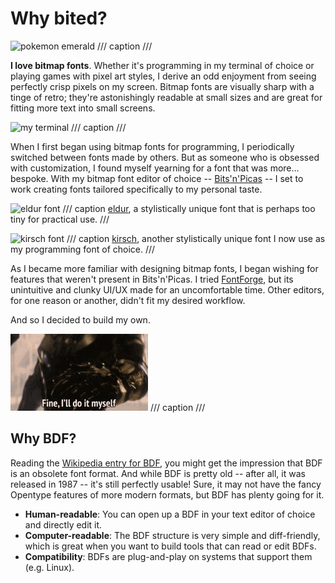 # Why bited?

![pokemon emerald](assets/pokemon-emerald.png)
/// caption
///

**I love bitmap fonts**. Whether it's programming in my terminal of choice or
playing games with pixel art styles, I derive an odd enjoyment from seeing
perfectly crisp pixels on my screen. Bitmap fonts are visually sharp with a
tinge of retro; they're astonishingly readable at small sizes and are great for
fitting more text into small screens.

![my terminal](assets/term.png)
/// caption
///

When I first began using bitmap fonts for programming, I periodically switched
between fonts made by others. But as someone who is obsessed with
customization, I found myself yearning for a font that was more... bespoke.
With my bitmap font editor of choice --
[Bits'n'Picas](https://github.com/kreativekorp/bitsnpicas) -- I set to work
creating fonts tailored specifically to my personal taste.

![eldur font](assets/eldur.png)
/// caption
[eldur](https://github.com/molarmanful/eldur), a stylistically unique font that
is perhaps too tiny for practical use.
///

![kirsch font](assets/kirsch.png)
/// caption
[kirsch](https://github.com/molarmanful/kirsch), another stylistically unique
font I now use as my programming font of choice.
///

As I became more familiar with designing bitmap fonts, I began wishing for
features that weren't present in Bits'n'Picas. I tried
[FontForge](https://fontforge.org), but its unintuitive and clunky UI/UX made
for an uncomfortable time. Other editors, for one reason or another, didn't fit
my desired workflow.

And so I decided to build my own.

![thanos meme](assets/thanos.gif)
/// caption
///

## Why BDF?

Reading the [Wikipedia entry for
BDF](https://en.wikipedia.org/wiki/Glyph_Bitmap_Distribution_Format), you might
get the impression that BDF is an obsolete font format. And while BDF is pretty
old -- after all, it was released in 1987 -- it's still perfectly usable! Sure,
it may not have the fancy Opentype features of more modern formats, but BDF has
plenty going for it.

- **Human-readable**: You can open up a BDF in your text editor of choice and
    directly edit it.
- **Computer-readable**: The BDF structure is very simple and diff-friendly,
    which is great when you want to build tools that can read or edit BDFs.
- **Compatibility**: BDFs are plug-and-play on systems that support them (e.g.
    Linux).
